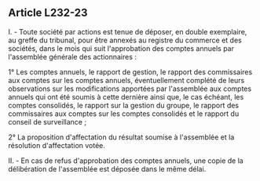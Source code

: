 Article L232-23
----
I. - Toute société par actions est tenue de déposer, en double exemplaire, au
greffe du tribunal, pour être annexés au registre du commerce et des sociétés,
dans le mois qui suit l'approbation des comptes annuels par l'assemblée générale
des actionnaires :

1° Les comptes annuels, le rapport de gestion, le rapport des commissaires aux
comptes sur les comptes annuels, éventuellement complété de leurs observations
sur les modifications apportées par l'assemblée aux comptes annuels qui ont été
soumis à cette dernière ainsi que, le cas échéant, les comptes consolidés, le
rapport sur la gestion du groupe, le rapport des commissaires aux comptes sur
les comptes consolidés et le rapport du conseil de surveillance ;

2° La proposition d'affectation du résultat soumise à l'assemblée et la
résolution d'affectation votée.

II. - En cas de refus d'approbation des comptes annuels, une copie de la
délibération de l'assemblée est déposée dans le même délai.
